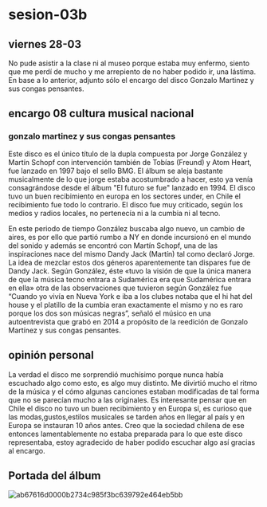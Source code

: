 # sesion-03b


## viernes 28-03
No pude asistir a la clase ni al museo porque estaba muy enfermo, siento que me perdí de mucho y me arrepiento de no haber podido ir, una lástima. En base a lo anterior, adjunto sólo el encargo del disco Gonzalo Martinez y sus congas pensantes.

## encargo 08 cultura musical nacional
### gonzalo martinez y sus congas pensantes
Este disco es el único título de la dupla compuesta por Jorge González y Martín Schopf con intervención también de Tobías (Freund) y Atom Heart, fue lanzado en 1997 bajo el sello BMG.  El álbum se aleja bastante musicalmente de lo que jorge estaba acostumbrado a hacer, esto ya venía consagrándose desde el álbum "El futuro se fue" lanzado en 1994. El disco tuvo un buen recibimiento en europa en los sectores under, en Chile el recibimiento fue todo lo contrario. El disco fue muy criticado, según los medios y radios locales, no pertenecía ni a la cumbia ni al tecno.

En este periodo de tiempo González buscaba algo nuevo, un cambio de aires, es por ello que partió rumbo a NY en donde incursionó en el mundo del sonido y además se encontró con Martín Schopf, una de las inspiraciones nace del mismo Dandy Jack (Martín) tal como declaró Jorge. La idea de mezclar estos dos géneros aparentemente tan dispares fue de Dandy Jack. Según González, éste «tuvo la visión de que la única manera de que la música tecno entrara a Sudamérica era que Sudamérica entrara en ella» otra de las observaciones que tuvieron según González fue  “Cuando yo vivía en Nueva York e iba a los clubes notaba que el hi hat del house y el platillo de la cumbia eran exactamente el mismo y no es raro porque los dos son músicas negras”, señaló el músico en una autoentrevista que grabó en 2014 a propósito de la reedición de Gonzalo Martínez y sus congas pensantes.

## opinión personal

La verdad el disco me sorprendió muchísimo porque nunca había escuchado algo como esto, es algo muy distinto. Me divirtió mucho el ritmo de la música y el cómo algunas canciones estaban modificadas de tal forma que no se parecían mucho a las originales. Es interesante pensar que en Chile el disco no tuvo un buen recibimiento y en Europa sí, es curioso que las modas,gustos,estilos musicales se tarden años en llegar al país y en Europa se instauran 10 años antes. Creo que la sociedad chilena de ese entonces lamentablemente no estaba preparada para lo que este disco representaba, estoy agradecido de haber podido escuchar algo así gracias al encargo.

## Portada del álbum
![ab67616d0000b2734c985f3bc639792e464eb5bb](https://github.com/user-attachments/assets/fb0f8859-8fef-4fb9-8388-9385d0f9976a)


